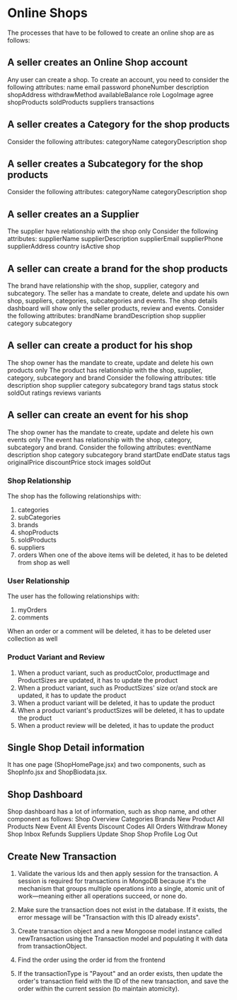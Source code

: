 # Online Shops

The processes that have to be followed to create an online shop are as follows:

## A seller creates an Online Shop account

Any user can create a shop.
To create an account, you need to consider the following attributes:
name
email
password
phoneNumber
description
shopAddress
withdrawMethod
availableBalance
role
LogoImage
agree
shopProducts
soldProducts
suppliers
transactions

## A seller creates a Category for the shop products

Consider the following attributes:
categoryName
categoryDescription
shop

## A seller creates a Subcategory for the shop products

Consider the following attributes:
categoryName
categoryDescription
shop

## A seller creates an a Supplier

The supplier have relationship with the shop only
Consider the following attributes:
supplierName
supplierDescription
supplierEmail
supplierPhone
supplierAddress
country
isActive
shop

## A seller can create a brand for the shop products

The brand have relationship with the shop, supplier, category and subcategory.
The seller has a mandate to create, delete and update his own shop, suppliers, categories, subcategories and events.
The shop details dashboard will show only the seller products, review and events.
Consider the following attributes:
brandName
brandDescription
shop
supplier
category
subcategory

## A seller can create a product for his shop

The shop owner has the mandate to create, update and delete his own products only
The product has relationship with the shop, supplier, category, subcategory and brand
Consider the following attributes:
title
description
shop
supplier
category
subcategory
brand
tags
status
stock
soldOut
ratings
reviews
variants

## A seller can create an event for his shop

The shop owner has the mandate to create, update and delete his own events only
The event has relationship with the shop, category, subcategory and brand.
Consider the following attributes:
eventName
description
shop
category
subcategory
brand
startDate
endDate
status
tags
originalPrice
discountPrice
stock
images
soldOut

### Shop Relationship

The shop has the following relationships with:

1. categories
2. subCategories
3. brands
4. shopProducts
5. soldProducts
6. suppliers
7. orders
   When one of the above items will be deleted, it has to be deleted from shop as well

### User Relationship

The user has the following relationships with:

1. myOrders
2. comments

When an order or a comment will be deleted, it has to be deleted user collection as well

### Product Variant and Review

1. When a product variant, such as productColor, productImage and ProductSizes are updated, it has to update the product
2. When a product variant, such as ProductSizes' size or/and stock are updated, it has to update the product
3. When a product variant will be deleted, it has to update the product
4. When a product variant's productSizes will be deleted, it has to update the product
5. When a product review will be deleted, it has to update the product

## Single Shop Detail information

It has one page (ShopHomePage.jsx) and two components, such as ShopInfo.jsx and ShopBiodata.jsx.

## Shop Dashboard

Shop dashboard has a lot of information, such as shop name, and other component as follows:
Shop Overview
Categories
Brands
New Product
All Products
New Event
All Events
Discount Codes
All Orders
Withdraw Money
Shop Inbox
Refunds
Suppliers
Update Shop
Shop Profile
Log Out

## Create New Transaction

1. Validate the various Ids and then apply session for the transaction. A session is required for transactions in MongoDB because it's the mechanism that groups multiple operations into a single, atomic unit of work—meaning either all operations succeed, or none do.

2. Make sure the transaction does not exist in the database. If it exists, the error message will be "Transaction with this ID already exists".

3. Create transaction object and a new Mongoose model instance called newTransaction using the Transaction model and populating it with data from transactionObject. 

4. Find the order using the order id from the frontend

5. If the transactionType is "Payout" and an order exists, then update the order's transaction field with the ID of the new transaction, and save the order within the current session (to maintain atomicity).
